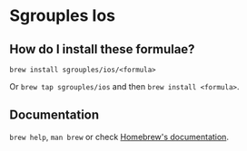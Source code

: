 # Sgrouples Ios

## How do I install these formulae?

`brew install sgrouples/ios/<formula>`

Or `brew tap sgrouples/ios` and then `brew install <formula>`.

## Documentation

`brew help`, `man brew` or check [Homebrew's documentation](https://docs.brew.sh).

